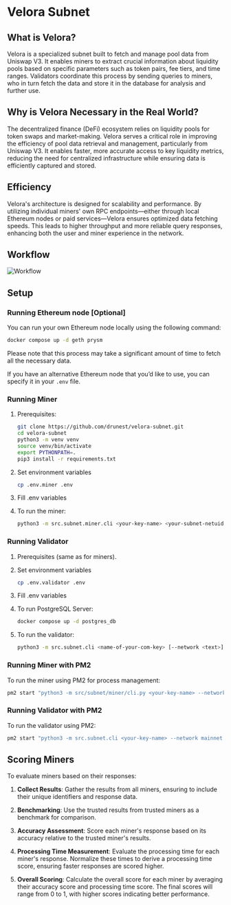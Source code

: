 # Velora Subnet

## What is Velora?

Velora is a specialized subnet built to fetch and manage pool data from Uniswap V3. It enables miners to extract crucial information about liquidity pools based on specific parameters such as token pairs, fee tiers, and time ranges. Validators coordinate this process by sending queries to miners, who in turn fetch the data and store it in the database for analysis and further use.

## Why is Velora Necessary in the Real World?

The decentralized finance (DeFi) ecosystem relies on liquidity pools for token swaps and market-making. Velora serves a critical role in improving the efficiency of pool data retrieval and management, particularly from Uniswap V3. It enables faster, more accurate access to key liquidity metrics, reducing the need for centralized infrastructure while ensuring data is efficiently captured and stored.

## Efficiency

Velora's architecture is designed for scalability and performance. By utilizing individual miners' own RPC endpoints—either through local Ethereum nodes or paid services—Velora ensures optimized data fetching speeds. This leads to higher throughput and more reliable query responses, enhancing both the user and miner experience in the network.

## Workflow

![Workflow](https://github.com/drunest/velora-subnet/blob/main/images/velora-workflow.png)

## Setup

### Running Ethereum node [Optional]

You can run your own Ethereum node locally using the following command:

```bash
docker compose up -d geth prysm
```

Please note that this process may take a significant amount of time to fetch all the necessary data.

If you have an alternative Ethereum node that you’d like to use, you can specify it in your `.env` file.


### Running Miner

1. Prerequisites:
   ```bash
   git clone https://github.com/drunest/velora-subnet.git
   cd velora-subnet
   python3 -m venv venv
   source venv/bin/activate
   export PYTHONPATH=.
   pip3 install -r requirements.txt
   ```

2. Set environment variables
    ```bash
    cp .env.miner .env
    ```

3. Fill .env variables

4. To run the miner:
   ```bash
   python3 -m src.subnet.miner.cli <your-key-name> <your-subnet-netuid> [--network <text>] [--ip <text>] [--port <number>]
   ```

### Running Validator

1. Prerequisites (same as for miners).

2. Set environment variables
    ```bash
    cp .env.validator .env
    ```

3. Fill .env variables

4. To run PostgreSQL Server:
    ```bash
    docker compose up -d postgres_db
    ```

5. To run the validator:
   ```bash
   python3 -m src.subnet.cli <name-of-your-com-key> [--network <text>] [--ip <text>] [--port <number>]
   ```

### Running Miner with PM2

To run the miner using PM2 for process management:
```bash
pm2 start "python3 -m src/subnet/miner/cli.py <your-key-name> --network mainnet --ip <ip address of registered module> --port <port number of registered module>" --name velora-miner
```

### Running Validator with PM2

To run the validator using PM2:
```bash
pm2 start "python3 -m src.subnet.cli <your-key-name> --network mainnet --ip <ip address of registered module> --port <port number of registered module>" --name velora-validator
```

## Scoring Miners

To evaluate miners based on their responses:

1. **Collect Results**:
   Gather the results from all miners, ensuring to include their unique identifiers and response data.

2. **Benchmarking**:
   Use the trusted results from trusted miners as a benchmark for comparison.

3. **Accuracy Assessment**:
   Score each miner's response based on its accuracy relative to the trusted miner's results. 

4. **Processing Time Measurement**:
   Evaluate the processing time for each miner's response. Normalize these times to derive a processing time score, ensuring faster responses are scored higher.

5. **Overall Scoring**:
   Calculate the overall score for each miner by averaging their accuracy score and processing time score. The final scores will range from 0 to 1, with higher scores indicating better performance.

